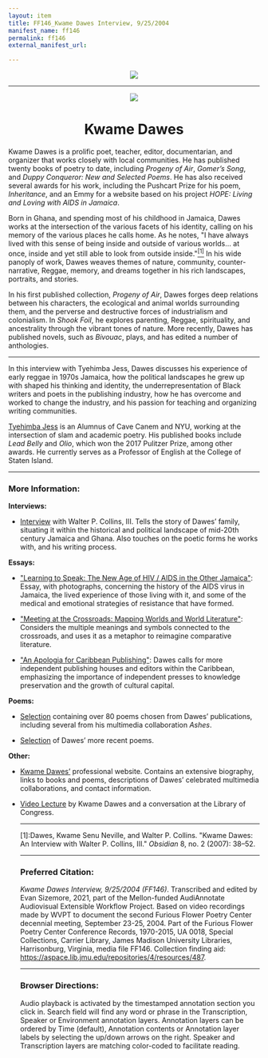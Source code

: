 ```yaml
---
layout: item
title: FF146_Kwame Dawes Interview, 9/25/2004
manifest_name: ff146
permalink: ff146
external_manifest_url: 

---
```

<!-- Add an essay or interpretive material below this line,
using HTML or markdown.  Do not modify this file above this line -->
<p style="text-align:center"><img src="https://www.jmu.edu/_images/furiousflower/furious-flower-logo.jpg"></p>
<hr>
<p style="text-align:center"><img src="https://www.sampsoniaway.org/wp-content/uploads/2014/08/Kwame.png"></p>
<h1 style="text-align:center">Kwame Dawes</h1>
<p>Kwame Dawes is a prolific poet, teacher, editor, documentarian, and organizer that works closely with local communities. He has published twenty books of poetry to date, including <i>Progeny of Air</i>, <i>Gomer’s Song</i>, and <i>Duppy Conqueror: New and Selected Poems</i>. He has also received several awards for his work, including the Pushcart Prize for his poem, <i>Inheritance</i>, and an Emmy for a website based on his project <i>HOPE: Living and Loving with AIDS in Jamaica</i>.</p>
<p>Born in Ghana, and spending most of his childhood in Jamaica, Dawes works at the intersection of the various facets of his identity, calling on his memory of the various places he calls home. As he notes, "I have always lived with this sense of being inside and outside of various worlds… at once, inside and yet still able to look from outside inside."<a href="#fn1"><sup>[1]</sup></a> In his wide panoply of work, Dawes weaves themes of nature, community, counter-narrative, Reggae, memory, and dreams together in his rich landscapes, portraits, and stories.</p>
<p>In his first published collection, <i>Progeny of Air</i>, Dawes forges deep relations between his characters, the ecological and animal worlds surrounding them, and the perverse and destructive forces of industrialism and colonialism. In <i>Shook Foil</i>, he explores parenting, Reggae, spirituality, and ancestrality through the vibrant tones of nature. More recently, Dawes has published novels, such as <i>Bivouac</i>, plays, and has edited a number of anthologies.</p>
<hr>
<p>In this interview with Tyehimba Jess, Dawes discusses his experience of early reggae in 1970s Jamaica, how the political landscapes he grew up with shaped his thinking and identity, the underrepresentation of Black writers and poets in the publishing industry, how he has overcome and worked to change the industry, and his passion for teaching and organizing writing communities.</p>
<p><a href="http://www.tyehimbajess.net/index.html">Tyehimba Jess</a> is an Alumnus of Cave Canem and NYU, working at the intersection of slam and academic poetry. His published books include <i>Lead Belly</i> and <i>Olio</i>, which won the 2017 Pulitzer Prize, among other awards. He currently serves as a Professor of English at the College of Staten Island.</p>
<hr>
<h3>More Information:</h3>
<b>Interviews:</b>
<ul><li><p><a href="https://www.jstor.org/stable/44489257">Interview</a> with Walter P. Collins, III. Tells the story of Dawes’ family, situating it within the historical and political landscape of mid-20th century Jamaica and Ghana. Also touches on the poetic forms he works with, and his writing process.</p></li></ul>

<b>Essays:</b>
<ul><li><p><a href="https://www.jstor.org/stable/3042464">"Learning to Speak: The New Age of HIV / AIDS in the Other Jamaica"</a>: Essay, with photographs, concerning the history of the AIDS virus in Jamaica, the lived experience of those living with it, and some of the medical and emotional strategies of resistance that have formed.</p></li></ul>
<ul><li><p><a href="https://www.jstor.org/stable/26237308
">"Meeting at the Crossroads: Mapping Worlds and World Literature"</a>: Considers the multiple meanings and symbols connected to the crossroads, and uses it as a metaphor to reimagine comparative literature.</p></li></ul>
<ul><li><p><a href="https://www.jstor.org/stable/43487759">"An Apologia for Caribbean Publishing"</a>: Dawes calls for more independent publishing houses and editors within the Caribbean, emphasizing the importance of independent presses to knowledge preservation and the growth of cultural capital.</p></li></ul>
<b>Poems:</b>
<ul><li><p><a href="https://pionline.wordpress.com/2016/06/25/kwame-dawes-an-archive-of-online-poems">Selection</a> containing over 80 poems chosen from Dawes’ publications, including several from his multimedia collaboration <i>Ashes</i>.</p></li></ul>
<ul><li><p><a href="https://poets.org/poet/kwame-dawes">Selection</a> of Dawes’ more recent poems.</p></li></ul>
<b>Other:</b>
<ul><li><p><a href="http://kwamedawes.com/about/">Kwame Dawes’</a> professional website. Contains an extensive biography, links to books and poems, descriptions of Dawes’ celebrated multimedia collaborations, and contact information.</p></li></ul>
<ul><li><p><a href="https://youtu.be/-8PTePprTWQ">Video Lecture</a> by Kwame Dawes and a conversation at the Library of Congress.
<hr>
<p><a name="fn1">[1]</a>:Dawes, Kwame Senu Neville, and Walter P. Collins. "Kwame Dawes: An Interview with Walter P. Collins, III." <i>Obsidian</i> 8, no. 2 (2007): 38–52.</p>
<hr>
<h3>Preferred Citation:</h3>
<i>Kwame Dawes Interview, 9/25/2004 (FF146)</i>. Transcribed and edited by Evan Sizemore, 2021, part of the Mellon-funded AudiAnnotate Audiovisual Extensible Workflow Project. Based on video recordings made by WVPT to document the second Furious Flower Poetry Center decennial meeting, September 23-25, 2004. Part of the Furious Flower Poetry Center Conference Records, 1970-2015, UA 0018, Special Collections, Carrier Library, James Madison University Libraries, Harrisonburg, Virginia, media file FF146. Collection finding aid: <a href="https://aspace.lib.jmu.edu/repositories/4/resources/487">https://aspace.lib.jmu.edu/repositories/4/resources/487</a>.
<hr>
<h3>Browser Directions:</h3> 
Audio playback is activated by the timestamped annotation section you click in. Search field will find any word or phrase in the Transcription, Speaker or Environment annotation layers. Annotation layers can be ordered by Time (default), Annotation contents or Annotation layer labels by selecting the up/down arrows on the right. Speaker and Transcription layers are matching color-coded to facilitate reading.
